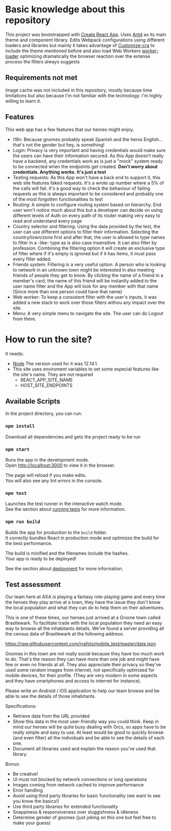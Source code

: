 # Basic knowledge about this repository

This project was bootstrapped with [Create React App](https://github.com/facebook/create-react-app). Uses [Antd](https://ant.design/) as its main theme and component library. Edits Webpack configurations using different loaders and libraries but mainly it takes advantage of [Customize-cra](https://github.com/arackaf/customize-cra) to include the theme mentioned before and also load Web Workers [worker-loader](https://github.com/webpack-contrib/worker-loader) optimizing dramatically the browser reaction over the extense process the filters always suggests

## Requirements not met
Image cache was not included in this repository, mostly because time limitations but also because I'm not familiar with the technology. I'm highly willing to learn it.

## Features
This web app has a few features that our heroes might enjoy.
- i18n:
Because gnomes probably speak Spanish and the heros English... that's not the gender but hey, is something!
- Login:
Privacy is very important and having credentials would make sure the users can have their information secured. As this App doesn't really have a backend, any credentials work as is just a "mock" system ready to be connected when the endpoints get created. 
**Don't worry about credentials. Anything works. It's just a test**
- Testing requests:
As this App won't have a back end to support it, this web site features faked requests. It's a wrote up number where a 5% of the calls will fail. It's a good way to check the behaviour of failing requests as this is always important to be considered and probably one of the most forgotten functionalities to test
- Routing:
A simple to configure routing system based on hierarchy. End user won't notice much about this but a developer can decide on using different levels of Auth on every path of its router making very easy to read and understand every page
- Country selector and filtering:
Using the data provided by the test, the user can use different options to filter their information. Selecting the country/town/zone first and after that, the user is allowed to type names to filter in a -like- type as is also case insensitive. It can also filter by profession. Combining the filtering option it will create an exclusive type of filter where if it's empty is ignored but if it has items, it must pass every filter added.
- Friends system:
Filtering is a very useful option. A person who is looking to network in an unknown town might be interested in also meeting friends of people they get to know. By clicking the name of a friend in a member's card, the name of this friend will be instantly added to the user name filter and the App will look for any member with that name (Since more than one person could have that name)
- Web worker:
To keep a consistent filter with the user's inputs, it was added a new stack to work over those filters withou any impact over the site.
- Menu:
A very simple menu to navigate the site. The user can do Logout from there.

# How to run the site?

It needs:
* [Node](https://nodejs.org/) The version used for it was 12.14.1. 
* This site uses enviroment variables to set some especial features like the site's name. They are not required
    - REACT_APP_SITE_NAME
    - HOST_SITE_ENDPOINTS

## Available Scripts

In the project directory, you can run:

### `npm install`

Download all dependencies and gets the project ready to be run

### `npm start`

Runs the app in the development mode.<br />
Open [http://localhost:3000](http://localhost:3000) to view it in the browser.

The page will reload if you make edits.<br />
You will also see any lint errors in the console.

### `npm test`

Launches the test runner in the interactive watch mode.<br />
See the section about [running tests](https://facebook.github.io/create-react-app/docs/running-tests) for more information.

### `npm run build`

Builds the app for production to the `build` folder.<br />
It correctly bundles React in production mode and optimizes the build for the best performance.

The build is minified and the filenames include the hashes.<br />
Your app is ready to be deployed!

See the section about [deployment](https://facebook.github.io/create-react-app/docs/deployment) for more information.

## Test assessment

Our team here at AXA is playing a fantasy role-playing game and every time the heroes they play arrive at a town, they have the issue they don't know the local population and what they can do to help them on their adventures.

This is one of these times, our heroes just arrived at a Gnome town called Brastlewark. To facilitate trade with the local population they need an easy way to browse all the inhabitants details. We've found a server providing all the census data of Brastlewark at the following address:

https://raw.githubusercontent.com/rrafols/mobile_test/master/data.json

Gnomes in this town are not really social because they have too much work to do. That's the reason they can have more than one job and might have few or even no friends at all. They also appreciate their privacy so they've used some random images from internet, not specifically optimized for mobile devices, for their profile. (They are very modern in some aspects and they have smartphones and access to internet for instance).

Please write an Android / iOS application to help our team browse and be able to see the details of those inhabitants.

Specifications:

- Retrieve data from the URL provided
- Show this data in the most user-friendly way you could think. Keep in mind our heroes will be quite busy dealing with Orcs, so apps have to be really simple and easy to use. At least would be good to quickly browse (and even filter) all the individuals and be able to see the details of each one.
- Document all libraries used and explain the reason you’ve used that library.

Bonus:

- Be creative!
- UI must not blocked by network connections or long operations
- Images coming from network cached to improve performance
- Error handling
- Avoid using third party libraries for basic functionality (we want to see you know the basics!)
- Use third party libraries for extended functionality
- Snappiness & responsiveness over sluggishness & idleness
- Determine gender of gnomes (just joking on this one but feel free to make your guess)
